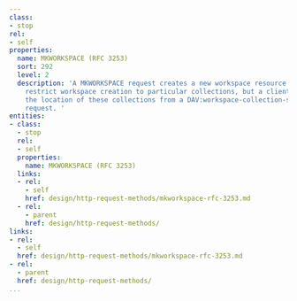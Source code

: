 ```yaml
---
class:
- stop
rel:
- self
properties:
  name: MKWORKSPACE (RFC 3253)
  sort: 292
  level: 2
  description: 'A MKWORKSPACE request creates a new workspace resource. A server MAY
    restrict workspace creation to particular collections, but a client can determine
    the location of these collections from a DAV:workspace-collection-set OPTIONS
    request. '
entities:
- class:
  - stop
  rel:
  - self
  properties:
    name: MKWORKSPACE (RFC 3253)
  links:
  - rel:
    - self
    href: design/http-request-methods/mkworkspace-rfc-3253.md
  - rel:
    - parent
    href: design/http-request-methods/
links:
- rel:
  - self
  href: design/http-request-methods/mkworkspace-rfc-3253.md
- rel:
  - parent
  href: design/http-request-methods/
...
```

